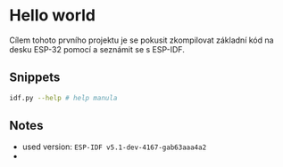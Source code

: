 # Hello world

Cílem tohoto prvního projektu je se pokusit zkompilovat základní kód na desku ESP-32 pomocí a seznámit se s ESP-IDF.

## Snippets

```sh
idf.py --help # help manula
```

## Notes

- used version: `ESP-IDF v5.1-dev-4167-gab63aaa4a2`
- 